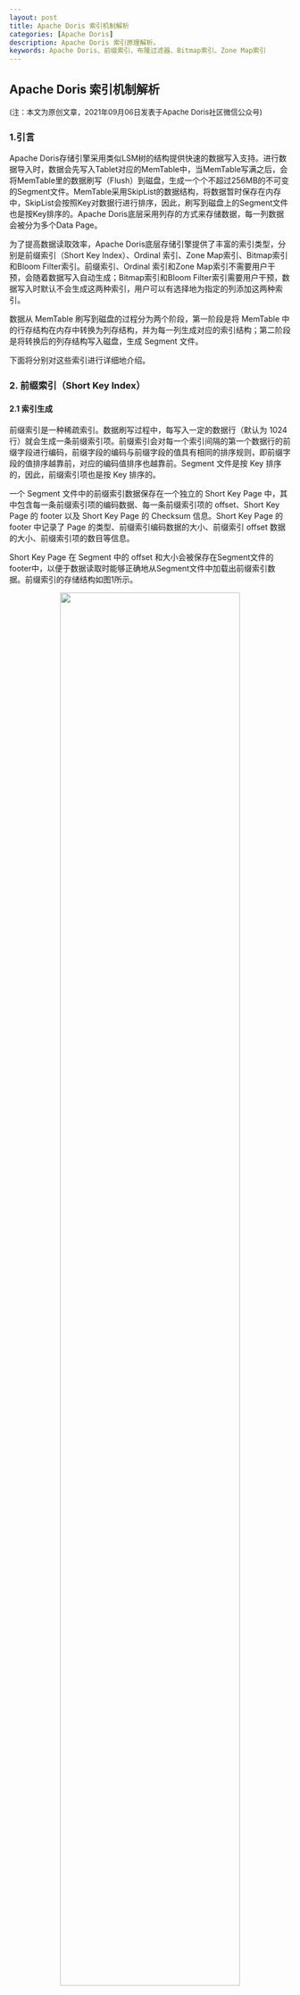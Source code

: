 ```yaml
---
layout: post
title: Apache Doris 索引机制解析
categories: [Apache Doris]
description: Apache Doris 索引原理解析。
keywords: Apache Doris、前缀索引、布隆过滤器、Bitmap索引、Zone Map索引
---
```


## Apache Doris 索引机制解析

<font size=2>(注：本文为原创文章，2021年09月06日发表于Apache Doris社区微信公众号)</font>

### 1.引言

Apache Doris存储引擎采用类似LSM树的结构提供快速的数据写入支持。进行数据导入时，数据会先写入Tablet对应的MemTable中，当MemTable写满之后，会将MemTable里的数据刷写（Flush）到磁盘，生成一个个不超过256MB的不可变的Segment文件。MemTable采用SkipList的数据结构，将数据暂时保存在内存中，SkipList会按照Key对数据行进行排序，因此，刷写到磁盘上的Segment文件也是按Key排序的。Apache Doris底层采用列存的方式来存储数据，每一列数据会被分为多个Data Page。

为了提高数据读取效率，Apache Doris底层存储引擎提供了丰富的索引类型，分别是前缀索引（Short Key Index）、Ordinal 索引、Zone Map索引、Bitmap索引和Bloom Filter索引。前缀索引、Ordinal 索引和Zone Map索引不需要用户干预，会随着数据写入自动生成；Bitmap索引和Bloom Filter索引需要用户干预，数据写入时默认不会生成这两种索引，用户可以有选择地为指定的列添加这两种索引。

数据从 MemTable 刷写到磁盘的过程分为两个阶段，第一阶段是将 MemTable 中的行存结构在内存中转换为列存结构，并为每一列生成对应的索引结构；第二阶段是将转换后的列存结构写入磁盘，生成 Segment 文件。

下面将分别对这些索引进行详细地介绍。

### 2. 前缀索引（Short Key Index）

#### 2.1 索引生成

前缀索引是一种稀疏索引。数据刷写过程中，每写入一定的数据行（默认为 1024 行）就会生成一条前缀索引项。前缀索引会对每一个索引间隔的第一个数据行的前缀字段进行编码，前缀字段的编码与前缀字段的值具有相同的排序规则，即前缀字段的值排序越靠前，对应的编码值排序也越靠前。Segment 文件是按 Key 排序的，因此，前缀索引项也是按 Key 排序的。

一个 Segment 文件中的前缀索引数据保存在一个独立的 Short Key Page 中，其中包含每一条前缀索引项的编码数据、每一条前缀索引项的 offset、Short Key Page 的 footer 以及 Short Key Page 的 Checksum 信息。Short Key Page 的 footer 中记录了 Page 的类型、前缀索引编码数据的大小、前缀索引 offset 数据的大小、前缀索引项的数目等信息。

Short Key Page 在 Segment 中的 offset 和大小会被保存在Segment文件的footer中，以便于数据读取时能够正确地从Segment文件中加载出前缀索引数据。前缀索引的存储结构如图1所示。

<div align=center><img src="/images/posts/doris-index/short_key_index.bmp" width="80%"><br>图1 前缀索引的存储结构</div>

#### 2.2 查询过滤

数据查询时，会打开Segment文件，从footer中获取Short Key Page的offset以及大小，然后从Segment文件中读取Short Key Page中的索引数据，并解析出每一条前缀索引项。

如果查询过滤条件包含前缀字段时，就可以使用前缀索引进行快速地行过滤。查询过滤条件会被划分成多个Key Range。对一个Key Range进行行过滤的方法如下：

（1）在整个Segment的行范围内寻找Key Range上界对应的行号upper rowid（寻找Segment中第一个大于Key Range上界的行）。

* 对Key Range上界的前缀字段key进行二进制编码。

* 寻找key可能存在的范围下界start。根据编码寻找前缀索引中第一个等于（存在前缀索引项与key的编码相同）或大于（不存在前缀索引项的与key的编码相同）key编码的前缀索引项。如果找到满足条件的索引项，并且该索引项不是第一条前缀索引项，则将该索引项的前一条前缀索引项对应的行号记录为start（前缀索引是稀疏索引，第一个等于或大于Key Range上界key的行有可能在前一条前缀索引项对应的行之后）；如果找到满足条件的索引项，并且该索引项是第一条前缀索引项，则记录该索引项对应的行号为start。如果没有找到一条前缀索引项等于或大于key的二进制编码，则记录最后一条前缀索引项对应的行号为start（第一个等于或大于key的行有可能在最后一条前缀索引项之后）。

* 寻找key可能存在的范围上界end。根据编码寻找前缀索引中第一个大于key的二进制编码的索引项。如果找到满足条件的索引项，则记录该索引项对应的行号为end；如果没有找到一条前缀索引项大于key的编码，则记录Segment最后一行的行号为end。

* 使用二分查找算法在start与end之间的行范围内寻找第一个大于key的编码的行。

注：前缀索引是稀疏索引，不能精确定位到key所在的行，只能粗粒度地定位出key可能存在的范围，然后使用二分查找算法精确地定位key的位置，如图2所示。

<div align=center><img src="/images/posts/doris-index/short_key_index_filter.bmp" width="80%"><br>图2 使用前缀索引定位row id的过程</div>

（2）在0～upper rowid范围内寻找Key Range下界对应的行号lower rowid（寻找Segment中第一个等于或大于Key Range下界的行）。

与寻找Key Range上界对应的row id的方法相同，不再赘述。

（3）获取Key Range的行范围。upper_rowid与lower_rowid之间的所有数据行都是当前Key Range需要扫描的行范围。



### 3. Ordinal索引

#### 3.1 索引生成

Apache Doris底层采用列存的方式来存储数据，每一列数据会被分为多个Data Page。数据刷写时，会为每一个Data Page生成一条Ordinal索引项，其中保存Data Page在Segment文件中的offset、Data Page的大小以及Data Page的起始行号，所有Data Page的Ordinal索引项会保存在一个Ordinal Index Page中， Ordinal Index Page在Segment文件中的offset以及Ordinal Index Page的大小会被保存在Segment文件的footer中，以便于数据读取时能够通过两级索引找到Data Page（首先，通过Segment文件的footer找到Ordinal Index Page，然后，通过Ordinal Index Page中的索引项找到Data Page）。

Ordinal Index Page包含以下信息：所有Ordinal索引项数据、Ordinal Index Page的footer以及Short Key Page的Checksum信息。Ordinal Index Page的footer中包含当前Page的类型、Ordinal索引项数据的大小、Ordinal索引项数目等信息。

如果列中只有一个Data Page时，即该列只有一条Ordinal索引项，则Segment文件中不需要保存该列的Ordinal索引数据，只需要将这唯一的Data Page在Segment文件中的offset以及该Data Page的大小保存在Segment文件的footer中。数据读取时可以通过Segment文件的footer直接找到这唯一的Data Page。Ordinal索引的存储结构如图3所示。

<div align=center><img src="/images/posts/doris-index/ordinal_index.bmp" width="90%"><br>图3 Ordinal索引的存储结构</div>

Ordinal索引的作用是为了方便其他类型的索引能够使用统一的方式查找Data Page，进而可以对其他类型的索引屏蔽Data Page在Segment文件中的offset。


#### 3.2 查询过滤

数据查询时，会加载每一个列的Ordinal索引数据。首先，通过Segment footer中记录的Ordinal索引的Meta信息判断当前列是否存在Ordinal Index Page，即判断当前列是否有多个Data Page。如果当前列存在Ordinal Index Page，则从Segment footer中获取Ordinal Index Page的PagePointer（保存了Ordinal Index Page在Segment中的offset和Ordinal Index Page的大小），然后从Segment文件中读取Ordinal Index Page数据，并解析出每一条Ordinal索引项，即可通过Ordinal索引项获取当前列中每一个Data Page的起始行号和PagePointer（保存了Data Page在Segment中的offset和Data Page的大小）；如果当前列不存在Ordinal Index Page，则可以直接从Segment footer中获取当前列中唯一的Data Page的PagePointer。

Zone Map索引和Bloom Filter索引进行数据过滤时，会使用Ordinal索引对Data Page进行快速定位。




### 4. Zone Map索引

Apache Doris 会为Segment文件中的一列数据添加Zone Map索引，同时会为列中的每一个Data Page添加Zone Map索引。Zone Map索引项中记录了每一列或列中每一个Data Page的最大值(max value)、最小值(min value)、是否有null值(has null)以及是否有非null值(has not null)的信息。初始化时，max value会被设置为当前列类型的最小值，min value会被设置为当前列类型的最大值，has null和has not null会被设置为false。

#### 4.1 索引生成

数据刷写时，会给每一个Data Page创建一条Zone Map索引项。向Data Page中每添加一条数据，都会更新Data Page的Zone Map索引项。如果添加的数据是null，则将Zone Map索引项的has null标志设置为true，否则，将Zone Map索引项的has not null标志设置为true。如果添加的数据小于Zone Map索引项的min value，则使用当前数据更新min value；如果添加的数据大于Zone Map索引项的max value，则使用当前数据更新max value。

当一个Data Page写满之后，会更新一次列的Zone Map索引项，如果Data Page索引项的min value小于列索引项的min value，则使用Data Page索引项的min value更新列索引项的min value；如果Data Page索引项的max value大于列索引项的max value，则使用Data Page索引项的max value更新列索引项的max value；如果Data Page索引项的has null标志为true，则更新列索引项的has null标志为true；如果Data Page索引项的has not null标志为true，则更新列索引项的has  not null标志为true。更新Zone Map索引的过程如图4所示。

<div align=center><img src="/images/posts/doris-index/zone_map_index_update.bmp" width="80%"><br>图4 更新Zone Map索引的过程</div>

列中每一个Data Page的Zone Map索引项会被序列化之后保存在Zone Map Index Page中。Zone Map Index Page中包含以下信息：Zone Map索引项数据、Zone Map Index Page的footer以及Zone Map Index Page的Checksum信息。Zone Map Index Page的footer中包含当前Page的类型、当前Page中Zone Map索引项数据的大小、当前Page中Zone Map索引项数目以及当前Page中第一条索引项在整个列的Zone Map索引项中的序号等信息。一个Zone Map Index Page写满之后，会创建新的Zone Map Index Page用于记录该列后续的Zone Map索引项。如果某一列有多个Zone Map Index Page，则该列的Zone Map索引会采用两级索引机制。第二级索引为多个的Zone Map Index Page，其中保存Data Page的Zone Map索引数据，每一个Zone Map Index Page会生成一条Ordinal索引项，所有Zone Map Index Page的Ordinal索引项会被保存在一个Ordinal Index Page（注意，此处的Ordinal 索引与第3部分的Ordinal 索引不同，此处的Ordinal 索引指向Zone Map Index Page，而第3部分的Ordinal 索引指向Data Page）中作为一级索引。每一个的Ordinal索引项由key和value两部分组成，key记录了当前Zone Map Index Page中第一条索引项在整个列的Zone Map索引项中的序号，value记录了当前Zone Map Index Page在Segment文件中的offset和大小。Ordinal Index Page中包含以下信息：所有Zone Map Index Page的Ordinal 索引数据、Ordinal Index Page的footer以及Ordinal Index Page的Checksum信息。Ordinal Index Page的footer中包含当前Page的类型、当前Page中索引数据的大小、当前Page中索引项数目等。一级索引Ordinal Index Page在Segment文件中的offset和大小会被记录在Segment文件的footer中。如果某一列只有一个Zone Map Index Page，则不需要两级索引，这个唯一的Zone Map Index Page在Block中的offset和大小会被记录在Segment文件的footer中。Zone Map索引的存储结构如图5所示。

<div align=center><img src="/images/posts/doris-index/zone_map_index.bmp" width="100%"><br>图5 Zone Map索引的存储结构</div>

#### 4.2 查询过滤

数据查询时，会加载每一个列的Zone Map索引数据，并解析出每一个Data Page的Zone Map索引数据。通过Segment footer中记录的Zone Map索引的Meta信息判断当前列的Zone Map是否含有两级索引。如果含有两级索引，则Segment footer中记录了一级索引Ordinal Index Page在Segment文件中的offset和大小，加载一级索引Ordinal Index Page，并解析出每一个的Ordinal索引项的key和value，key记录了每一个Zone Map Index Page中第一条索引项在整个列所有的Zone Map索引项中的序号，value记录了每一个Zone Map Index Page在Segment文件中的offset和大小。否则，当前列的Zone Map索引只含有一个Zone Map Index Page，Segment footer中记录了该Zone Map Index Page在Segment文件中的offset和大小。可以通过Zone Map Index Page解析出每一个Data Page的Zone Map索引数据，其中包括最大值(max value)、最小值(min value)、是否有null值(has null)以及是否有非null值(has not null)的信息。

使用Zone Map对Data Page进行过滤的方法如下：

* 过滤条件的运算符不是`IS`。如果Zone Map索引的has null为true（Data Page中含有NULL值），则Data Page不能被过滤掉。

* 过滤条件为`field = value`。如果` value`在Zone Map索引的最大值与最小值之间，则Data Page不能被过滤掉。

* 过滤条件为`field != value`。如果` value`小于Zone Map索引的最小值或` value`大于Zone Map索引的最大值，则Data Page不能被过滤掉。

* 过滤条件为`field < value`。如果` value`大于Zone Map索引的最小值，则Data Page不能被过滤掉。

* 过滤条件为`field <= value`。如果` value`大于或等于Zone Map索引的最小值，则Data Page不能被过滤掉。

* 过滤条件为`field > value`。如果` value`小于Zone Map索引的最大值，则Data Page不能被过滤掉。

* 过滤条件为`field >= value`。如果` value`小于或等于Zone Map索引的最大值，则Data Page不能被过滤掉。

* 过滤条件为`field IN {value1, value2, ...}`。如果` value1`, ` value2`, `...` 中至少存在一个值在Zone Map索引的最大值与最小值之间，则Data Page不能被过滤掉。

* 过滤条件为`field IS NULL`。如果Zone Map索引的has null为true（Data Page中含有NULL值），则Data Page不能被过滤掉。

* 过滤条件为`field IS NOT NULL`。如果Zone Map索引的has not null为true（Data Page中含有非NULL值），则Data Page不能被过滤掉。

对于未被Zone Map索引过滤的Data Page，可以使用Ordinal索引快速定位这些Data Page的起始行的行号，并获取这些Data Page的行范围。通过Data Page对应的Ordinal索引项快速获取当前Data Page的起始行的行号start，通过下一条Ordinal索引项快速获取后一个Data Page的起始行的行号end，左闭右开区间[start, end)即为当前Data Page的row范围。


### 5. Bitmap索引

为了加速数据查询，Apache Doris支持用户为某些字段添加Bitmap索引。Bitmap索引由两部分组成：
* 有序字典：有序保存一列中所有的不同取值。
* 字典值的Roaring位图：保存有序字典中每一个取值的Roaring位图，表示字典值在列中的行号。

例如：如图6所示，一列数据为` [x, x, y, y, y, z, y, x, z, x]`，一共包含10行，则该列数据的Bitmap索引的有序字典为`{x, y, z}`, x、y、z对应的位图分别为：
x的位图: `[0, 1, 7, 9]`
y的位图: `[2, 3, 4, 6]`
z的位图: `[5, 8]`

<div align=center><img src="/images/posts/doris-index/bitmap_index_sample.bmp" width="30%"><br>图6 Bitmap索引结构</div>

在数据查询时，可以通过Bitmap索引快速定位一列中某个特定取值所在的行号。

#### 5.1 索引生成

数据刷写时，会给用户指定的列创建Bitmap索引。向列中每添加一个值，都会更新当前列的Bitmap索引。从Bitmap索引的有序字典中查找添加的值是否已经存在，如果本次添加的值在Bitmap索引的有序字典中已经存在，则直接更新该字典值对应的Roaring位图，如果本次添加的值在Bitmap索引的有序字典中不存在，则将该值添加到有序字典，并为该值创建Roaring位图。当然，NULL值也会有单独的Roaring位图。

Bitmap索引的字典数据和Roaring位图数据分开存储。

列中Bitmap索引的字典值会按顺序保存在Dict Page中。Dict Page中包含以下信息：Bitmap索引的字典数据、Dict Page的footer以及Dict Page的Checksum信息。Dict Page的footer中包含当前Page的类型、当前Page中Bitmap索引的字典数据的大小、当前Page中Bitmap索引的字典值数目以及当前Page中第一个字典值在整个列的Bitmap索引字典值中的序号等信息。Bitmap索引的字典数据会按照LZ4F格式进行压缩。

一个Dict Page写满之后，会创建新的Dict Page用于记录该列后续的字典数据。如果某一列有多个Dict Page，则会采用两级索引机制。第二级索引为多个的Dict Page，其中保存Bitmap索引的字典数据，每一个Dict Page生成一条Value索引项，所有Dict Page的Value索引项会被保存在一个Value Index Page中作为一级索引。每一个的Value索引项记录了当前Dict Page中第一个字典值的编码以及当前Dict Page在Segment文件中的offset和大小。Value Index Page中包含以下信息：所有Dict Page的Value索引数据、Value Index Page的footer以及Value Index Page的Checksum信息。Value Index Page的footer中包含当前Page的类型、当前Page中索引数据的大小、当前Page中索引项数目等。一级索引Value Index Page在Segment文件中的offset和大小会被记录在Segment文件的footer中。如果某一列只有一个Dict Page，则不需要两级索引，这个唯一的Dict Page在Segment文件中的offset和大小会被记录在Segment文件的footer中。Bitmap索引的字典数据的存储结构如图7所示。

<div align=center><img src="/images/posts/doris-index/bitmap_index_dict.bmp" width="100%"><br>图7 Bitmap索引的字典数据的存储结构</div>

列中Bitmap索引的Roaring位图数据会保存在Bitmap Page中。Bitmap Page中包含以下信息：Bitmap索引的Roaring位图数据、Bitmap Page的footer以及Bitmap Page的Checksum信息。Bitmap Page的footer中包含当前Page的类型、当前Page中Bitmap索引的Roaring位图数据的大小、当前Page中Bitmap索引的Roaring位图数目以及当前Page中第一个Roaring位图在整个列的Bitmap索引的Roaring位图中的序号等信息。Bitmap索引的Roaring位图数据不进行压缩。

一个Bitmap Page写满之后，会创建新的Bitmap Page用于记录该列后续的Roaring位图数据。如果某一列有多个Bitmap Page，则会采用两级索引机制。第二级索引为多个的Bitmap Page，其中保存Bitmap索引的位图数据，每一个Bitmap Page生成一条Ordinal索引项，所有Bitmap Page的Ordinal索引项会被保存在一个Ordinal Index Page（注意，此处的Ordinal 索引与第3部分的Ordinal 索引不同，此处的Ordinal 索引指向Bitmap Page，而第3部分的Ordinal 索引指向Data Page）中作为一级索引。每一个的Ordinal索引项由key和value两部分组成，key记录了当前Bitmap Page中第一个Roaring位图在整个列的BitMap索引Roaring位图中的序号，value记录了当前Bitmap Page在Segment文件中的offset和大小。Ordinal Index Page中包含以下信息：所有Bitmap Page的Ordinal 索引数据、Ordinal Index Page的footer以及Ordinal Index Page的Checksum信息。Ordinal Index Page的footer中包含当前Page的类型、当前Page中索引数据的大小、当前Page中索引项数目等。一级索引Ordinal Index Page在Segment文件中的offset和大小会被记录在Segment文件的footer中。如果某一列只有一个Bitmap Page，则不需要两级索引，这个唯一的Bitmap Page在Segment文件中的offset和大小会被记录在Segment文件的footer中。Bitmap索引的Roaring位图数据的存储结构如图8所示。

<div align=center><img src="/images/posts/doris-index/bitmap_index_bitmap.bmp" width="100%"><br>图8 Bitmap索引的Roaring位图数据的存储结构</div>

#### 5.2 查询过滤

数据查询时，会加载列的Bitmap索引数据，并解析出有序字典和Roaring位图数据。

* 首先，通过Segment footer中记录的Bitmap索引的字典Meta信息判断当前列的Bitmap索引的字典是否含有两级索引，如果含有两级索引，则Segment footer中记录了一级索引Value Index Page在Block中的offset和大小，首先加载一级索引Value Index Page，并解析出每一个的Value索引项，获得每一个Dict Page中第一个字典值和每一个Dict Page在Segment文件中的offset和大小；否则，当前列的Bitmap索引只含有一个Dict Page，Segment footer中记录了该Dict Page在Segment文件中的offset和大小。可以通过Dict Page解析出每一个字典值。

* 然后，通过Segment footer中记录的Bitmap索引的Roaring位图Meta信息判断当前列的Bitmap索引的Roaring位图是否含有两级索引，如果含有两级索引，则Segment footer中记录了一级索引Ordinal Index Page在Segment文件中的offset和大小，首先加载一级索引Ordinal Index Page，并解析出每一个的Ordinal索引项，获得每一个Bitmap Page中第一个Roaring位图在整个列的Bitmap索引Roaring位图中的序号以及每一个Bitmap Page在Segment文件中的offset和大小；否则，当前列的Bitmap索引只含有一个Bitmap Page，Segment footer中记录了该Bitmap Page在Segment文件中的offset和大小。可以通过Bitmap Page中解析出每一个字典值对应的Roaring位图。

真正使用Bitmap索引进行数据过滤时才会加载Dict Page和Bitmap Page。

使用某一个查询过滤条件进行行过滤的方法如下：

* 过滤条件为`field = value`。从Dict Page中寻找第一个等于或大于`value`的字典值，并且获取该字典值在有序字典中的序号ordinal。如果寻找到的字典值恰好等于`value`，则从Bitmap Page中读取第ordinal个位图，则该位图表示通过该查询条件过滤之后留下的行范围。

* 过滤条件为`field != value`。从Dict Page中寻找第一个等于或大于`value`的字典值，并且获取该字典值在有序字典中的序号ordinal。如果寻找到的字典值恰好等于`value`，则从Bitmap Page中读取第ordinal个位图，则该位图表示需要被过滤掉的行范围。

* 过滤条件为`field < value`。从Dict Page中寻找第一个等于或大于`value`的字典值，并且获取该字典值在有序字典中的序号ordinal。从Bitmap Page中读取前面ordinal个位图，这些位图的并集表示通过该查询条件过滤之后留下的行范围。

* 过滤条件为`field <= value`。从Dict Page中寻找第一个等于或大于`value`的字典值，并且获取该字典值在有序字典中的序号ordinal。如果寻找到的字典值恰好等于`value`，则从Bitmap Page中读取前面ordinal + 1个位图；如果寻找到的字典值大于`value`，则从Bitmap Page中读取前面ordinal个位图，这些位图的并集表示通过该查询条件过滤之后留下的行范围。

* 过滤条件为`field > value`。从Dict Page中寻找第一个等于或大于`value`的字典值，并且获取该字典值在有序字典中的序号ordinal。如果寻找到的字典值恰好等于`value`，则从Bitmap Page中读取第ordinal个位图之后的所有位图；如果寻找到的字典值大于`value`，则从Bitmap Page中读取第ordinal以及之后的所有位图，这些位图的并集表示通过该查询条件过滤之后留下的行范围。

* 过滤条件为`field >= value`。从Dict Page中寻找第一个等于或大于`value`的字典值，并且获取该字典值在有序字典中的序号ordinal。从Bitmap Page中读取ordinal之后的所有位图，这些位图的并集表示通过该查询条件过滤之后留下的行范围。

#### 5.3 适用场景

Apache Doris支持在建表时对指定的列创建Bitmap索引，也可以对已经创建的表执行Alter Table命令添加Bitmap索引。

```
ALTER TABLE table_name ADD INDEX index_name (column_name)  USING BITMAP COMMENT '';
```

目前只支持对TINYINT、SMALLINT、INT、 UNSIGNEDINT、BIGINT、LARGEINT、CHAR、 VARCHAR、DATE、DATETIME、BOOL和DECIMAL类型的字段创建Bitmap索引，其他类型的字段均不支持Bitmap索引。Bitmap索引比较适合在基数较低的列上进行等值查询或范围查询的场景。





### 6. Bloom Filter索引

Apache Doris支持用户对取值区分度比较大的字段添加Bloom Filter索引，Bloom Filter索引按照Data Page的粒度生成。数据写入时，会记录每一个写入Data Page的值，当一个Data Page写满之后，会根据该Data Page的所有不同取值为该Data Page生成Bloom Filter索引。数据查询时，查询条件在设置有Bloom Filter索引的字段进行过滤，当某个Data Page的Bloom Filter没有命中时，表示该Data Page中没有需要的数据，这样可以对Data Page进行快速过滤，减少不必要的数据读取。

#### 6. 1 索引生成

数据刷写时，会给每一个Data Page创建一条Bloom Filter索引项。Apache Doris采用了基于Block的Bloom Filter算法。每一个Data Page对应的Bloom Filter索引数据会被划分为多个Block，每个Block的数据长度为BYTES_PER_BLOCK（默认为32字节，共256bit），Block中的每一个Bit位会被初始化为0。向Data Page中写入数据时，每一个不同的取值value都会将一个Block中的BITS_SET_PER_BLOCK（默认值为8）个Bit置位为1。Bloom Filter索引的结构如图9所示。

单个Data Page的Bloom Filter索引数据长度BLOOM_FILTER_BIT通过如下公式计算：

```
        BLOOM_FILTER_BIT = -N * ln(FPP) / (ln(2) ^ 2)
```

其中，N表示当前Data Page中的不同取值的个数；FPP（False Positive Probablity） 表示期望的误判率，默认取值为0.05。（注：计算出的Bloom Filter数据长度（单位为bit）一定是2的整数次幂。）

Bloom Filter中，每一个Block的长度为BYTES_PER_BLOCK（32字节），因此，Bloom Filter中的Block数量通过如下公式计算：

```
BLOCK_NUM = (BLOOM_FILTER_BIT / 8)  / BYTES_PER_BLOCK
```

为Data Page生成Bloom Filter索引项的方法如下：

* 针对Data Page中的每一个不同的取值value，计算出一个64位的HASH_CODE。Apache Doris中，Bloom Filter的Hash策略为HASH_MURMUR3。

* 取HASH_CODE的高32位计算出当前value在Bloom Filter中对应的Block，方法如下：

```
BLOCK_INDEX = (HASH_CODE >> 32) & (BLOCK_NUM - 1)
```

其中，BLOCK_INDEX表示Block的序号，BLOCK_NUM为2的整数次幂，则BLOCK_INDEX一定小于BLOCK_NUM。

* 取HASH_CODE的低32位计算出当前value会将Block中的哪些Bit置位为1，方法如下：

```
uint32_t key = (uint32_t)HASH_CODE

uint32_t SALT[8] = {0x47b6137b, 0x44974d91, 0x8824ad5b, 0xa2b7289d,  0x705495c7, 0x2df1424b, 0x9efc4947, 0x5c6bfb31};

uint32_t masks[BITS_SET_PER_BLOCK];
for (int i = 0; i < BITS_SET_PER_BLOCK; ++i) {
        masks[i] = key * SALT[i]; 
        masks[i] = masks[i] >> 27; 
        masks[i] = 0x1 << masks[i]; 
}
```

masks[i]中包含32个Bit，其中只有1个Bit被置位为1，其他31个Bit均为0。

* 将masks[i]与Block中第i个32Bit按位取或，更新Data Page的Bloom Filter索引数据。（一个Block中包含256个Bit，即BITS_SET_PER_BLOCK个32Bit）

```
uint32_t* BLOCK_OFFSET =  BLOOM_FILTER_OFFSET + BYTES_PER_BLOCK * BLOCK_INDEX

for (int i = 0; i < BITS_SET_PER_BLOCK; ++i) {
*(BLOCK_OFFSET + i) |= masks[i];
}
```

其中，BLOOM_FILTER_OFFSET表示当前Data Page的Bloom Filter的偏置，BLOCK_OFFSET表示当前block的偏置。

<div align=center><img src="/images/posts/doris-index/bloom_filter_index_block.bmp" width="80%"><br>图9 Bloom Filter索引的结构</div>

Bloom Filter索引项中单独设置了Data Page中是否包含了NULL值的标志。

列中每一个Data Page的Bloom Filter索引项会被保存在Bloom Filter Index Page中。Bloom Filter Index Page中包含以下信息：Bloom Filter索引项数据、Bloom Filter Index Page的footer以及Bloom Filter Index Page的Checksum信息。Bloom Filter Index Page的footer中包含当前Page的类型、当前Page中Bloom Filter索引项数据的大小、当前Page中Bloom Filter索引项数目以及当前Page中第一条索引项在整个列的Bloom Filter索引项中的序号等信息。

一个Bloom Filter Index Page写满之后，会创建新的Bloom Filter Index Page用于记录该列后续的Bloom Filter索引项。如果某一列有多个Bloom Filter Index Page，则该列的Bloom Filter索引会采用两级索引机制。第二级索引为多个的Bloom Filter Index Page，其中保存Data Page的Bloom Filter索引数据，每一个Bloom Filter Index Page生成一条Ordinal索引项，所有Bloom Filter Index Page的Ordinal索引项会被保存在一个Ordinal Index Page（注意，此处的Ordinal 索引与第3部分的Ordinal 索引不同，此处的Ordinal 索引指向Bloom Filter Index Page，而第3部分的Ordinal 索引指向Data Page）中作为一级索引。每一个的Ordinal索引项由key和value两部分组成，key记录了当前Bloom Filter Index Page中第一条索引项在整个列的Bloom Filter索引项中的序号，value记录了当前Bloom Filter Index Page在Segment文件中的offset和大小。Ordinal Index Page中包含以下信息：所有Bloom Filter Index Page的Ordinal 索引数据、Ordinal Index Page的footer以及Ordinal Index Page的Checksum信息。Ordinal Index Page的footer中包含当前Page的类型、当前Page中索引数据的大小、当前Page中索引项数目等。一级索引Ordinal Index Page在Segment文件中的offset和大小会被记录在Segment文件的footer中。如果某一列只有一个Bloom Filter Index Page，则不需要两级索引，这个唯一的Bloom Filter Index Page在Segment文件中的offset和大小会被记录在Segment文件的footer中。Bloom Filter索引的存储结构如图10所示。

<div align=center><img src="/images/posts/doris-index/bloom_filter_index.bmp" width="100%"><br>图10 Bloom Filter索引的存储结构</div>

#### 6. 2 查询过滤

数据查询时，会加载列的Bloom Filter索引数据，并解析出每一个Data Page的Bloom Filter索引项。首先，通过Segment footer中记录的Bloom Filter索引的Meta信息判断当前列的Bloom Filter是否含有两级索引，如果含有两级索引，则Segment footer中记录了一级索引Ordinal Index Page在Segment文件中的offset和大小，先加载一级索引Ordinal Index Page，并解析出每一个的Ordinal索引项的key和value，key记录了每一个Bloom Filter Index Page中第一条索引项在整个列所有的Bloom Filter索引项中的序号，value记录了每一个Bloom Filter Index Page在Segment文件中的offset和大小；否则，当前列的Bloom Filter索引只含有一个Bloom Filter Index Page，Segment footer中记录了该Bloom Filter Index Page在Segment文件中的offset和大小。可以通过Bloom Filter Index Page解析出每一个Data Page的Bloom Filter索引数据。

判断某个值value是否命中Bloom Filter的方法如下：
* 首先，基于HASH_MURMUR3方法对查询过滤条件的值value计算出64位的HASH_CODE；
* 然后，采用与生成Bloom Filter索引数据相同的方法计算出该value值在Bloom Filter中对应的Block，以及在Block中对应的BITS_SET_PER_BLOCK个Bit位。
* 判断Bloom Filter索引数据中对应Block的这BITS_SET_PER_BLOCK个Bit的值是否均为1。如果对应Block中的这BITS_SET_PER_BLOCK个Bit值均为1，则表示Bloom Filter命中，该value值在Bloom Filter对应的Data Page中可能存在；否则，表示Bloom Filter未命中，该value值在Bloom Filter对应的Data Page中一定不存在。

数据查询时，查询过滤条件（"="、"IS"或"IN"语句）在设置有Bloom Filter索引的列依次对每一个Data Page进行过滤。进行NULL值查询时，可以直接使用Bloom Filter索引项中的NULL值标志进行Data Page过滤。进行非NULL值查询时，使用查询过滤条件对Data Page进行过滤的方法如下：

* 过滤条件为`field = value`。如果value未命中某一个Data Page对应的Bloom Filter，则该Data Page可以被过滤掉。

* 过滤条件为`field IN {value1, value2, ...}`。如果` value1`, ` value2`, `...` 中所有值都未命中某一个Data Page对应的Bloom Filter，则该Data Page可以被过滤掉。

* 过滤条件为`field IS NULL`。如果NULL值未命中某一个Data Page对应的Bloom Filter，则该Data Page可以被过滤掉。

#### 6. 3 适用场景

Apache Doris支持在建表时对指定的列创建Bloom Filter索引，也可以对已经创建的表执行Alter Table命令添加Bloom Filter索引。

```
ALTER TABLE table_name SET ("bloom_filter_columns"="c1, c2, c3");
```

目前只支持对SMALLINT、INT、UNSIGNEDINT、 BIGINT、LARGEINT、CHAR、 VARCHAR、DATE、DATETIME和DECIMAL类型的字段创建Bloom Filter索引，其他类型的字段均不支持Bloom Filter索引。对于创建了Bloom Filter索引的字段，查询条件是"="、"is"或"in"语句时，才会使用Bloom Filter索引进行Data Page的过滤。Bloom Filter索引比较适合在基数较高的列上进行等值查询的场景。



### 7. 总结

为了加快数据查询效率，Apache Doris的存储引擎提供了前缀索引、Ordinal 索引、Zone Map索引、Bitmap索引和Bloom Filter索引，可以在数据读取之前快速地进行数据过滤。前缀索引、Ordinal 索引和Zone Map索引不需要用户干预，会随着数据写入自动生成；数据写入时默认不会生成Bitmap索引和Bloom Filter索引，用户可以有选择地为指定的列添加这两种索引。本文主要从数据写入过程中索引的生成、索引的物理存储结构以及数据查询过程中如何使用索引进行数据过滤等方面对这几种索引的的底层机制分别进行了详细地剖析。